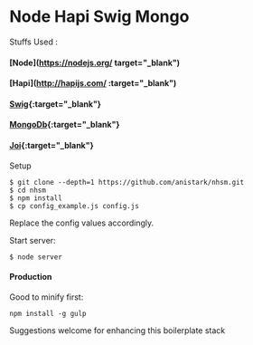 Node Hapi Swig Mongo
=====================

Stuffs Used :

#### [Node](https://nodejs.org/ target="_blank")

#### [Hapi](http://hapijs.com/ :target="_blank")

#### [Swig](http://paularmstrong.github.io/swig/){:target="_blank"}

#### [MongoDb](https://www.mongodb.org/){:target="_blank"}

#### [Joi](https://github.com/hapijs/joi){:target="_blank"}


Setup
```
$ git clone --depth=1 https://github.com/anistark/nhsm.git
$ cd nhsm
$ npm install
$ cp config_example.js config.js
```

Replace the config values accordingly.


Start server:
```
$ node server
```

#### Production

Good to minify first:
```
npm install -g gulp
```


Suggestions welcome for enhancing this boilerplate stack
